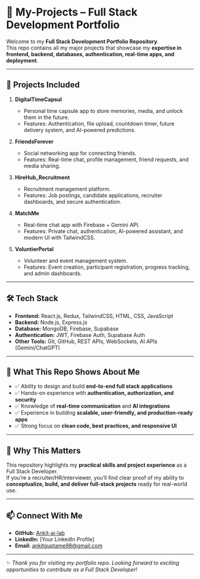 # 🚀 My-Projects – Full Stack Development Portfolio

Welcome to my **Full Stack Development Portfolio Repository**.  
This repo contains all my major projects that showcase my **expertise in frontend, backend, databases, authentication, real-time apps, and deployment**.

---

## 📂 Projects Included

1. **DigitalTimeCapsul**  
   - Personal time capsule app to store memories, media, and unlock them in the future.  
   - Features: Authentication, file upload, countdown timer, future delivery system, and AI-powered predictions.  

2. **FriendsForever**  
   - Social networking app for connecting friends.  
   - Features: Real-time chat, profile management, friend requests, and media sharing.  

3. **HireHub_Recruitment**  
   - Recruitment management platform.  
   - Features: Job postings, candidate applications, recruiter dashboards, and secure authentication.  

4. **MatchMe**  
   - Real-time chat app with Firebase + Gemini API.  
   - Features: Private chat, authentication, AI-powered assistant, and modern UI with TailwindCSS.  

5. **VoluntierPortal**  
   - Volunteer and event management system.  
   - Features: Event creation, participant registration, progress tracking, and admin dashboards.  

---

## 🛠️ Tech Stack

- **Frontend:** React.js, Redux, TailwindCSS, HTML, CSS, JavaScript  
- **Backend:** Node.js, Express.js  
- **Database:** MongoDB, Firebase, Supabase  
- **Authentication:** JWT, Firebase Auth, Supabase Auth  
- **Other Tools:** Git, GitHub, REST APIs, WebSockets, AI APIs (Gemini/ChatGPT)  

---

## 🎯 What This Repo Shows About Me

- ✅ Ability to design and build **end-to-end full stack applications**  
- ✅ Hands-on experience with **authentication, authorization, and security**  
- ✅ Knowledge of **real-time communication** and **AI integrations**  
- ✅ Experience in building **scalable, user-friendly, and production-ready apps**  
- ✅ Strong focus on **clean code, best practices, and responsive UI**  

---

## 📌 Why This Matters

This repository highlights my **practical skills and project experience** as a Full Stack Developer.  
If you’re a recruiter/HR/interviewer, you’ll find clear proof of my ability to **conceptualize, build, and deliver full-stack projects** ready for real-world use.

---

## 📫 Connect With Me  

- **GitHub:** [Ankit-ai-lab](https://github.com/Ankit-ai-lab)  
- **LinkedIn:** [Your LinkedIn Profile]  
- **Email:** ankitguptame98@gmail.com 

---
✨ *Thank you for visiting my portfolio repo. Looking forward to exciting opportunities to contribute as a Full Stack Developer!*  
